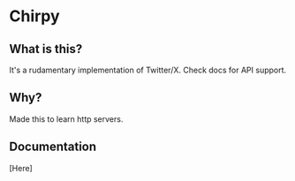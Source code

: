 # Chirpy

## What is this?

It's a rudamentary implementation of Twitter/X. Check docs for API support. 

## Why?

Made this to learn http servers. 

## Documentation
[Here]
